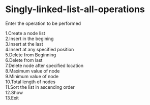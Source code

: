# Singly-linked-list-all-operations

Enter the operation to be performed

1.Create a node list            
2.Insert in the begining              
3.Insert at the last            
4.Insert at any specified position          
5.Delete from Beginning               
6.Delete from last                          
7.Delete node after specified location                                                  
8.Maximum value of node                                                           
9.Minimum value of node                                               
10.Total length of nodes                                                            
11.Sort the list in ascending order                                 
12.Show                                           
13.Exit                     
